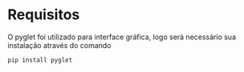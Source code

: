 # Requisitos
O pyglet foi utilizado para interface gráfica, logo será necessário sua instalação através do comando 

`pip install pyglet`
